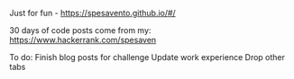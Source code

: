 Just for fun - 
https://spesavento.github.io/#/

30 days of code posts come from my:
https://www.hackerrank.com/spesaven

To do:
Finish blog posts for challenge
Update work experience
Drop other tabs
